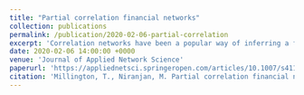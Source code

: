 ```yaml
---
title: "Partial correlation financial networks"
collection: publications
permalink: /publication/2020-02-06-partial-correlation
excerpt: 'Correlation networks have been a popular way of inferring a financial network due to the simplicity of construction and the ease of interpretability. However two variables which share a common cause can be correlated, leading to the inference of spurious relationships. To solve this we can use partial correlation. In this paper we construct both correlation and partial correlation networks from S&P500 returns and compare and contrast the two. Firstly we show that the partial correlation networks have a smaller and much less variable intensity than the correlation networks, but in fact are less stable. We look at the centrality of the various sectors in the graph using degree centrality and eigenvector centrality, finding that sector centralities move together during the 2009 market crash and that the financial sector generally has a higher mean centrality over most of the dataset. Exploring the use of these centrality measures for portfolio construction, we shown there is mild correlation between the in-sample centrality and the out of sample Sharpe ratio but there is negative correlation between the in-sample centrality and out of sample risk. Finally we use a community detection method to study how the networks reflect the underlying sector structure and study how stable these communities are over time.'
date: 2020-02-06 14:00:00 +0000
venue: 'Journal of Applied Network Science'
paperurl: 'https://appliednetsci.springeropen.com/articles/10.1007/s41109-020-0251-z'
citation: 'Millington, T., Niranjan, M. Partial correlation financial networks. Appl Netw Sci 5, 11 (2020). https://doi.org/10.1007/s41109-020-0251-z'
---
```

